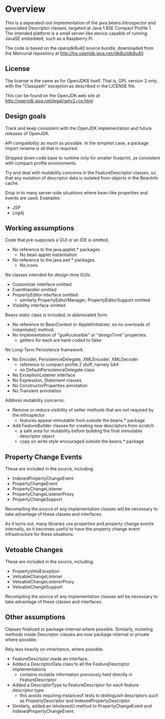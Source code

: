 Overview
========

This is a separated-out implementation of the java.beans.Introspector and
associated Descriptor classes, targeted at Java 1.8SE Compact Profile 1.
The intended platform is a small server-like device capable of running
JavaSE embedded, such as a Raspberry Pi.

The code is based on the openjdk8u40 source bundle, downloaded from the
Mercurial repository at http://hg.openjdk.java.net/jdk8u/jdk8u40

License
-------

The license is the same as for OpenJDK8 itself. That is, GPL version 2 only,
with the "Classpath" exception as described in the LICENSE file.

This can be found on the OpenJDK web site at
http://openjdk.java.net/legal/gplv2+ce.html

Design goals
------------

Track and keep consistent with the OpenJDK implementation and future releases
of OpenJDK.

API compatibility as much as possible. In the simplest case, a package
import rename is all that is required.

Stripped down code base to runtime only for smaller footprint, as consistent
with compact profile environments.

Try and deal with mutability concerns in the FeatureDescriptor classes, so that
any mutation of descriptor data is isolated from objects in the BeanInfo
cache.

Drop in to many server-side situations where bean-like properties and events
are used. Examples:

  * JSP
  * Log4j

Working assumptions
-------------------

Code that pre-supposes a GUI or an IDE is omitted.

  * No reference to the java.applet.* packages.
     - No bean applet instantiation
  * No reference to the java.awt.* packages.
     - No icons

No classes intended for design-time GUIs.

  * Customizer interface omitted
  * EventHandler omitted
  * PropertyEditor interface omitted
     - similarly PropertyEditorManager, PropertyEditorSupport omitted
  * Visibility interface omitted

Beans static class is included, in abbreviated form.

  * No reference to BeanContext or AppletInitializer, so no overloads of
    instantiate() method.
  * No implementation of "guiAccessible" or "designTime" properties.
     - getters for each are hard-coded to false

No Long-Term Persistence framework.

  * No Encoder, PersistenceDelegate, XMLEncoder, XMLDecoder
     - reference to compact profile 2 stuff, namely SAX
     - no DefaultPersistenceDelegate class
  * No ExceptionListener interface
  * No Expression, Statement classes
  * No ConstructorProperties annotation
  * No Transient annotation

Address mutability concerns:

  * Remove or reduce visibility of setter methods that are not required
    by the introspector
     - features appear immutable from outside the beans.* package
  * Add FeatureBuilder classes for creating new descriptors from scratch
     - a safe area for mutability before building the final immutable
       descriptor object
     - copy on write style encouraged outside the beans.* package

Property Change Events
----------------------

These are included in the source, including:

  * IndexedPropertyChangeEvent
  * PropertyChangeEvent
  * PropertyChangeListener
  * PropertyChangeListenerProxy
  * PropertyChangeSupport

Recompiling the source of any implementation classes will be necessary
to take advantage of these classes and interfaces.

As it turns out, many libraries use properties and property change events
internally, so it becomes useful to have the property change event
infrastructure for these situations.

Vetoable Changes
----------------

These are included in the source, including:

  * PropertyVetoException
  * VetoableChangeListener
  * VetoableChangeListenerProxy
  * VetoableChangeSupport

Recompiling the source of any implementation classes will be necessary
to take advantage of these classes and interfaces.

Other assumptions
-----------------

Classes finalized or package-internal where possible. Similarly, mutating
methods inside Descriptor classes are now package-internal or private where
possible.

Rely less heavily on inheritance, where possible.

  * FeatureDescriptor made an interface.
  * Added a DescriptorData class to all the FeatureDescriptor implementations
     - contains mutable information previously held directly in
       FeatureDescriptor
  * Added a DescriptorType to FeatureDescriptor for each feature descriptor
    type.
     - this avoids requiring instanceof tests to distinguish descriptors
       such as PropertyDescriptor and IndexedPropertyDescriptor.
  * Similarly, added an isIndexed() method to PropertyChangeEvent and
    IndexedPropertyChangeEvent.
